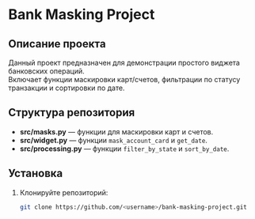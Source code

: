 # Bank Masking Project

## Описание проекта
Данный проект предназначен для демонстрации простого виджета банковских операций.  
Включает функции маскировки карт/счетов, фильтрации по статусу транзакции и сортировки по дате.

## Структура репозитория
- **src/masks.py** — функции для маскировки карт и счетов.
- **src/widget.py** — функции `mask_account_card` и `get_date`.
- **src/processing.py** — функции `filter_by_state` и `sort_by_date`.

## Установка
1. Клонируйте репозиторий:
   ```bash
   git clone https://github.com/<username>/bank-masking-project.git